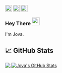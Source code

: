 <a href="https://www.instagram.com/jov.andrs/">
  <img align="left" alt="Jova Andres' Instagram" width="22px" src="https://raw.githubusercontent.com/WaylonWalker/WaylonWalker/main/icon/instagram.jpg" />
</a>
<a href="https://www.linkedin.com/in/jova-andres-riski-b0b232200/">
  <img align="left" alt="Jova Andres' LinkedIN" width="22px" src="https://raw.githubusercontent.com/peterthehan/peterthehan/master/assets/linkedin.svg" />
</a>
<a href="https://open.spotify.com/user/389di68eunjgi5z3q680y7y87">
  <img align="left" alt="Jova Andres' Spotify" width="22px" src="https://raw.githubusercontent.com/peterthehan/peterthehan/master/assets/spotify.svg" />
</a>

<br/>

### Hey There <img src="https://media.giphy.com/media/hvRJCLFzcasrR4ia7z/giphy.gif" width="25px">

I'm Jova.

## &#x1f4c8; GitHub Stats

<a href="https://github.com/jovaandres/jovaandres">
  <img align="center" src="https://github-readme-stats.vercel.app/api/top-langs/?username=jovaandres&hide=java,html,tex&title_color=ffffff&text_color=c9cacc&icon_color=2bbc8a&bg_color=1d1f21&langs_count=3" />
</a>
<a href="https://github.com/jovaandres/jovaandres">
  <img align="center" src="https://github-readme-stats.vercel.app/api?username=jovaandres&show_icons=true&line_height=27&count_private=true&title_color=ffffff&text_color=c9cacc&icon_color=2bbc8a&bg_color=1d1f21" alt="Jova's GitHub Stats" />
</a>
